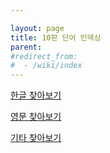 ```yaml
---

layout: page
title: 10판 단어 인덱싱
parent:
#redirect_from:
#  - /wiki/index
---
```




[한글 찾아보기](한글-찾아보기.md)

[영문 찾아보기](영문-찾아보기.md)

[기타 찾아보기](기타-찾아보기.md)

